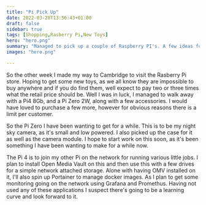 ```yaml
---
title: "Pi Pick Up"
date: 2022-03-28T13:56:43+01:00
draft: false
sidebar: true
tags: [Shopping,Rasberry Pi,New Toys]
hero: "hero.png"
summary: "Managed to pick up a couple of Raspberry PI's. A few ideas for them."
images: "hero.png"

---
```


So the other week I made my way to Cambridge to visit the Rasberry Pi store. Hoping to get some new toys, as we all know they are impossible to buy anywhere and if you do find them, well expect to pay two or three times what the retail price should be. Well I was in luck, I managed to walk away with a Pi4 8Gb, and a Pi Zero 2W, along with a few accessories. I would have loved to purchase a few more, however for obvious reasons there is a limit per customer.

So the Pi Zero I have been wanting to get for a while. This is to be my night sky camera, as it's small and low powered. I also picked up the case for it as well as the camera module. I hope to start work on this soon, as it's been something I have been wanting to make for a while now.

The Pi 4 is to join my other Pi on the network for running various little jobs. I plan to install Open Media Vault on this and then use this with a few drives for a simple network attached storage. Alone with having OMV installed on it, I'll also spin up Portainer to manage docker images. As I plan to get some monitoring going on the network using Grafana and Promethus. Having not used any of these applications I suspect there's going to be a learning curve and look forward to it.
